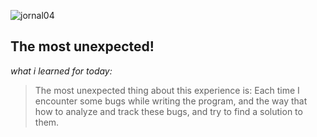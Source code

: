 ![jornal04](https://cdn.elearningindustry.com/wp-content/uploads/2015/11/pedagogy-vs-andragogy-in-elearning-can-you-tell-the-difference-1024x575.jpg)

## The most unexpected!
*what i learned for today:*
 

>The most unexpected thing about this experience is:
Each time I encounter some bugs while writing the program, and the way that  how to analyze and track these  bugs, and try to find a solution to them.


